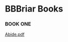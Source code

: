 # BBBriar Books

### BOOK ONE

[Abide.pdf](https://github.com/BBBriar/Abide-Book/files/7003121/Abide.BOOK.1.pdf)
